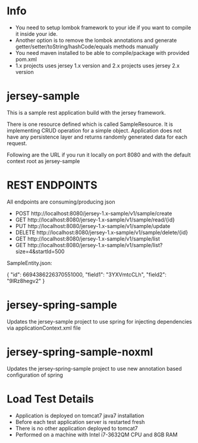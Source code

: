Info
============
- You need to setup lombok framework to your ide if you want to compile it inside your ide.
- Another option is to remove the lombok annotations and generate getter/setter/toString/hashCode/equals methods manually
- You need maven installed to be able to compile/package with provided pom.xml
- 1.x projects uses jersey 1.x version and 2.x projects uses jersey 2.x version

jersey-sample
===============

This is a sample rest application build with the jersey framework.


There is one resource defined which is called SampleResource. It is implementing CRUD operation for a simple object. Application does not have any persistence layer and returns randomly generated data for each request.


Following are the URL if you run it locally on port 8080 and with the default context root as jersey-sample


REST ENDPOINTS
===============


All endpoints are consuming/producing json 


- POST    http://localhost:8080/jersey-1.x-sample/v1/sample/create
- GET     http://localhost:8080/jersey-1.x-sample/v1/sample/read/{id}
- PUT     http://localhost:8080/jersey-1.x-sample/v1/sample/update
- DELETE  http://localhost:8080/jersey-1.x-sample/v1/sample/delete/{id}
- GET  http://localhost:8080/jersey-1.x-sample/v1/sample/list
- GET  http://localhost:8080/jersey-1.x-sample/v1/sample/list?size=4&startId=500


SampleEntity.json:

{
"id": 6694386226370551000,
"field1": "3YXVmtcCLh",
"field2": "9lRz8hegv2"
}


jersey-spring-sample
======================

Updates the jersey-sample project to use spring for injecting dependencies via applicationContext.xml file


jersey-spring-sample-noxml
============================

Updates the jersey-spring-sample project to use new annotation based configuration of spring


Load Test Details
=================
- Application is deployed on tomcat7 java7 installation
- Before each test application server is restarted fresh
- There is no other application deployed to tomcat7
- Performed on a machine with Intel i7-3632QM CPU and 8GB RAM